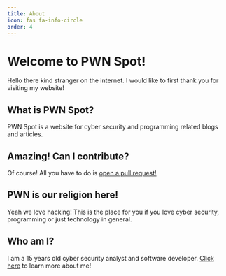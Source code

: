 ```yaml
---
title: About
icon: fas fa-info-circle
order: 4
---
```


# Welcome to PWN Spot!

Hello there kind stranger on the internet. I would like to first thank you for visiting my website!

## What is PWN Spot?

PWN Spot is a website for cyber security and programming related blogs and articles.

## Amazing! Can I contribute?

Of course! All you have to do is [open a pull request!](https://github.com/GamehunterKaan/PWN-Spot/pulls)

## PWN is our religion here!

Yeah we love hacking! This is the place for you if you love cyber security, programming or just technology in general.

## Who am I?

I am a 15 years old cyber security analyst and software developer. [Click here](https://aboutme.pwnspot.com) to learn more about me!
